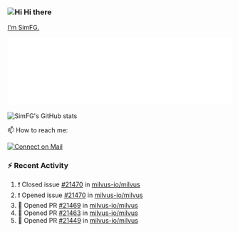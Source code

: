 ### <img src='https://qpluspicture.oss-cn-beijing.aliyuncs.com/6LjjQA/Hi.gif' alt='Hi' width="24"/> Hi there

[I'm SimFG.](https://simfg.github.io/)

![Metrics 👋](/metrics.plugin.followup.user.svg)

![SimFG's GitHub stats](https://github-readme-stats.vercel.app/api?username=SimFG&show_icons=true&theme=radical&count_private=true)

📫 How to reach me:

[![Connect on Mail](https://img.shields.io/badge/Ask%20me-anything-1abc9c.svg)](mailto:1142838399@qq.com)

### :zap: Recent Activity

<!--START_SECTION:activity-->
1. ❗️ Closed issue [#21470](https://github.com/milvus-io/milvus/issues/21470) in [milvus-io/milvus](https://github.com/milvus-io/milvus)
2. ❗️ Opened issue [#21470](https://github.com/milvus-io/milvus/issues/21470) in [milvus-io/milvus](https://github.com/milvus-io/milvus)
3. 💪 Opened PR [#21469](https://github.com/milvus-io/milvus/pull/21469) in [milvus-io/milvus](https://github.com/milvus-io/milvus)
4. 💪 Opened PR [#21463](https://github.com/milvus-io/milvus/pull/21463) in [milvus-io/milvus](https://github.com/milvus-io/milvus)
5. 💪 Opened PR [#21449](https://github.com/milvus-io/milvus/pull/21449) in [milvus-io/milvus](https://github.com/milvus-io/milvus)
<!--END_SECTION:activity-->

